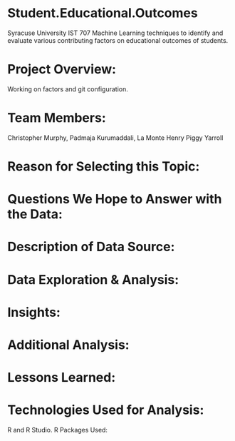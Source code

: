 # Student.Educational.Outcomes
Syracuse University IST 707
Machine Learning techniques to identify and evaluate various contributing factors on educational outcomes of students.

# Project Overview:
Working on factors and git configuration.
 
# Team Members: 
Christopher Murphy, Padmaja Kurumaddali, La Monte Henry Piggy Yarroll

# Reason for Selecting this Topic:

# Questions We Hope to Answer with the Data:

# Description of Data Source:

# Data Exploration & Analysis:

# Insights:

# Additional Analysis:

# Lessons Learned: 

# Technologies Used for Analysis:
R and R Studio.  R Packages Used:
